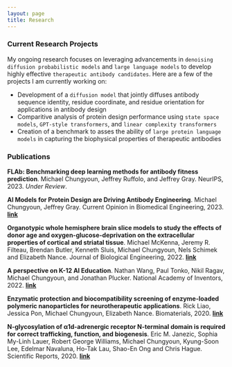 ```yaml
---
layout: page
title: Research
---
```


### Current Research Projects

My ongoing research focuses on leveraging advancements in `denoising diffusion probabilistic models` and `large language models` to develop highly effective `therapeutic antibody candidates`. Here are a few of the projects I am currently working on:
* Development of a `diffusion model` that jointly diffuses antibody sequence identity, residue coordinate, and residue orientation for applications in antibody design
* Comparitive analysis of protein design performance using `state space models`, `GPT-style transformers`, and `linear complexity transformers`
* Creation of a benchmark to asses the ability of `large protein language models` in capturing the biophysical properties of therapeutic antibodies

### Publications

**FLAb: Benchmarking deep learning methods for antibody fitness prediction**. Michael Chungyoun, Jeffrey Ruffolo, and Jeffrey Gray. NeurIPS, 2023. *Under Review*.

**AI Models for Protein Design are Driving Antibody Engineering**. Michael Chungyoun, Jeffrey Gray. Current Opinion in Biomedical Engineering, 2023. [**link**](https://authors.elsevier.com/a/1hMZ98nGiGLFFe)

**Organotypic whole hemisphere brain slice models to study the effects of donor age and oxygen-glucose-deprivation on the extracellular properties of cortical and striatal tissue**. Michael McKenna, Jeremy R. Filteau, Brendan Butler, Kenneth Sluis, Michael Chungyoun, Nels Schimek and Elizabeth Nance. Journal of Biological Engineering, 2022. [**link**](https://jbioleng.biomedcentral.com/articles/10.1186/s13036-022-00293-w)

**A perspective on K-12 AI Education**. Nathan Wang, Paul Tonko, Nikil Ragav, Michael Chungyoun, and Jonathan Plucker. National Academy of Inventors, 2022. [**link**](https://arxiv.org/abs/2206.03217)

**Enzymatic protection and biocompatibility screening of enzyme-loaded polymeric nanoparticles for neurotherapeutic applications**. Rick Liao, Jessica Pon, Michael Chungyoun, Elizabeth Nance. Biomaterials, 2020. [**link**](https://doi.org/10.1016/j.biomaterials.2020.120238)

**N-glycosylation of α1d-adrenergic receptor N-terminal domain is required for correct trafficking, function, and biogenesis**. Eric M. Janezic, Sophia My-Linh Lauer, Robert George Williams, Michael Chungyoun, Kyung-Soon Lee, Edelmar Navaluna, Ho-Tak Lau, Shao-En Ong and Chris Hague. Scientific Reports, 2020. [**link**](https://doi.org/10.1038/s41598-020-64102-4)
